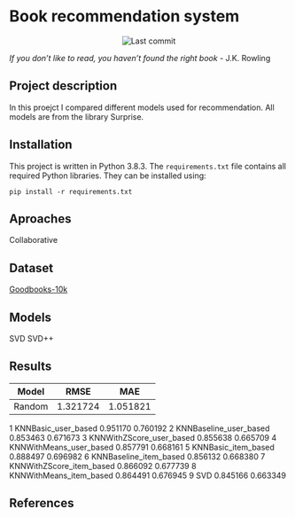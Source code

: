 # Book recommendation system
<p align="center">
<img alt="Last commit" src="https://img.shields.io/github/last-commit/zuba0/Book-recommendation-system"/>
</p>

*If you don’t like to read, you haven’t found the right book* - J.K. Rowling

## Project description
In this proejct I compared different models used for recommendation.
All models are from the library Surprise.

## Installation
This project is written in Python 3.8.3.
The `requirements.txt` file contains all required Python libraries. They can be installed using:
```
pip install -r requirements.txt
```


## Aproaches
Collaborative 

## Dataset

[Goodbooks-10k](https://github.com/zygmuntz/goodbooks-10k)

## Models
SVD
SVD++
## Results

| Model | RMSE | MAE |
| --- | --- | --- |
| Random   |	1.321724 |	1.051821 |
1	KNNBasic_user_based	0.951170	0.760192
2	KNNBaseline_user_based	0.853463	0.671673
3	KNNWithZScore_user_based	0.855638	0.665709
4	KNNWithMeans_user_based	0.857791	0.668161
5	KNNBasic_item_based	0.888497	0.696982
6	KNNBaseline_item_based	0.856132	0.668380
7	KNNWithZScore_item_based	0.866092	0.677739
8	KNNWithMeans_item_based	0.864491	0.676945
9	SVD	0.845166	0.663349


## References
